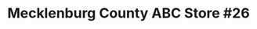---
title: "Mecklenburg County ABC Store #26"
url: /charlotte/mecklenburg-county-abc-store-26/
shop: Spirituosen
---